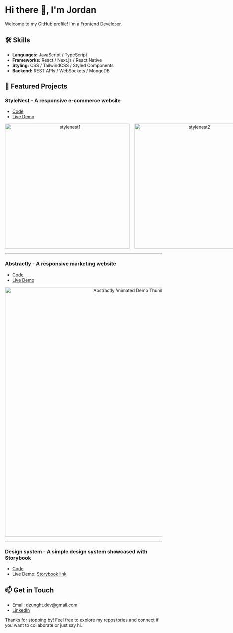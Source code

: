 # Hi there 👋, I'm Jordan

Welcome to my GitHub profile! I'm a Frontend Developer.

## 🛠️ Skills

- **Languages:** JavaScript / TypeScript
- **Frameworks:** React / Next.js / React Native
- **Styling:** CSS / TailwindCSS / Styled Components
- **Backend:** REST APIs / WebSockets / MongoDB

## 🚀 Featured Projects

<!--
Copy & fill this template for each project:
### [Project Name](project_repo_url)
**Description:**
Briefly describe what this project is about.

**Tech Stack:**
- List main technologies used

**Links:**
- [Code](project_repo_url)
- [Live Demo](demo_url)
-->

### StyleNest - A responsive e-commerce website

- [Code](https://github.com/jordhan2k/gfe-portfolio/tree/main/apps/gfe-marketing)
- [Live Demo](https://gfe-portfolio-marketing.vercel.app/)

<div align="center">
 <div style="display: flex; gap: 16px;">
  <img width="400" alt="stylenest1" src="https://github.com/user-attachments/assets/31f4710e-e283-4d8e-b51f-85fc39f89c8f" />
  <img width="400" alt="stylenest2" src="https://github.com/user-attachments/assets/8f5a32ba-a8b3-4d99-abc9-3ceecb99defc" />
 </div>
</div>

---

### Abstractly - A responsive marketing website

- [Code](https://github.com/jordhan2k/gfe-portfolio/tree/main/apps/gfe-marketing)
- [Live Demo](https://gfe-portfolio-marketing.vercel.app/)

<div align="center">
  <img src="https://github.com/user-attachments/assets/f872fda2-b2cf-430d-8b85-0dda71c7f1b6" alt="Abstractly Animated Demo Thumbnail" width="800">
</div>

---

### Design system - A simple design system showcased with Storybook

- [Code](https://github.com/jordhan2k/gfe-portfolio/tree/main/apps/docs)
- Live Demo: [Storybook link](https://689bf8f7f7ceed17b33eafed-zsduhfhxcv.chromatic.com/?path=/docs/components-checkbox--docs)

<!--
  ![abstractly_demo](https://github.com/user-attachments/assets/f872fda2-b2cf-430d-8b85-0dda71c7f1b6)
-->












## 📫 Get in Touch

- Email: dzunght.dev@gmail.com
- [LinkedIn](https://www.linkedin.com/in/dzunght)

Thanks for stopping by! Feel free to explore my repositories and connect if you want to collaborate or just say hi.
